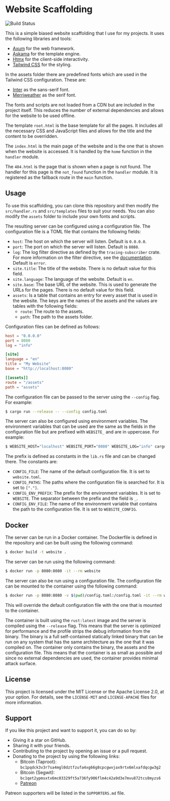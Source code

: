 # Website Scaffolding

![Build Status](https://img.shields.io/github/actions/workflow/status/typedduck/website/rust.yml)

This is a simple biased website scaffolding that I use for my projects. It uses
the following libraries and tools:

- [Axum](https://crates.io/crates/axum) for the web framework.
- [Askama](https://crates.io/crates/askama) for the template engine.
- [Htmx](https://htmx.org/) for the client-side interactivity.
- [Tailwind CSS](https://tailwindcss.com/) for the styling.

In the assets folder there are predefined fonts which are used in the Tailwind
CSS configuration. These are:

- [Inter](https://fonts.google.com/specimen/Inter) as the sans-serif font.
- [Merriweather](https://fonts.google.com/specimen/Merriweather) as the serif
  font.

The fonts and scripts are not loaded from a CDN but are included in the project
itself. This reduces the number of external dependencies and allows for the
website to be used offline.

The template `root.html` is the base template for all the pages. It includes all
the necessary CSS and JavaScript files and allows for the title and the
content to be overridden.

The `index.html` is the main page of the website and is the one that is shown
when the website is accessed. It is handled by the `home` function in the
`handler` module.

The `404.html` is the page that is shown when a page is not found. The handler
for this page is the `not_found` function in the `handler` module. It is
registered as the fallback route in the `main` function.

## Usage

To use this scaffolding, you can clone this repository and then modify the
`src/handler.rs` and `src/templates` files to suit your needs. You can also
modify the `assets` folder to include your own fonts and scripts.

The resulting server can be configured using a configuration file. The
configuration file is a TOML file that contains the following fields:

- `host`: The host on which the server will listen. Default is `0.0.0.0`.
- `port`: The port on which the server will listen. Default is `8080`.
- `log`: The log filter directive as defined by the `tracing-subscriber` crate.
  For more information on the filter directive, see the
  [documentation](https://docs.rs/tracing-subscriber/latest/tracing_subscriber/filter/struct.EnvFilter.html).
  Default is `error`.
- `site.title`: The title of the website. There is no default value for this
  field.
- `site.language`: The language of the website. Default is `en`.
- `site.base`: The base URL of the website. This is used to generate the URLs
  for the pages. There is no default value for this field.
- `assets`: Is a table that contains an entry for every asset that is used in
  the website. The keys are the names of the assets and the values are tables
  with the following fields:
  - `route`: The route to the assets.
  - `path`: The path to the assets folder.

Configuration files can be defined as follows:

```toml
host = "0.0.0.0"
port = 8080
log = "info"

[site]
language = "en"
title = "My Website"
base = "http://localhost:8080"

[[assets]]
route = "/assets"
path = "assets"
```

The configuration file can be passed to the server using the `--config` flag.
For example:

```sh
$ cargo run --release -- --config config.toml
```

The server can also be configured using environment variables. The environment
variables that can be used are the same as the fields in the configuration file
but are prefixed with `WEBSITE_` and are in uppercase. For example:

```sh
$ WEBSITE_HOST="localhost" WEBSITE_PORT="8080" WEBSITE_LOG="info" cargo run --release
```

The prefix is defined as constants in the `lib.rs` file and can be changed
there. The constants are:

- `CONFIG_FILE`: The name of the default configuration file. It is set to
  `website.toml`.
- `CONFIG_PATHS`: The paths where the configuration file is searched for. It is
  set to `["."]`.
- `CONFIG_ENV_PREFIX`: The prefix for the environment variables. It is set to
  `WEBSITE`. The separator between the prefix and the field is `_`.
- `CONFIG_ENV_FILE`: The name of the environment variable that contains the
  path to the configuration file. It is set to `WEBSITE_CONFIG`.

## Docker

The server can be run in a Docker container. The Dockerfile is defined in the
repository and can be built using the following command:

```sh
$ docker build -t website .
```

The server can be run using the following command:

```sh
$ docker run -p 8080:8080 -it --rm website
```

The server can also be run using a configuration file. The configuration file
can be mounted to the container using the following command:

```sh
$ docker run -p 8080:8080 -v $(pwd)/config.toml:/config.toml -it --rm website --config /config.toml
```

This will override the default configuration file with the one that is mounted
to the container.

The container is built using the `rust:latest` image and the server is compiled
using the `--release` flag. This means that the server is optimized for
performance and the profile strips the debug information from the binary. The 
binary is a full self-contained statically linked binary that can be run on any
system that has the same architecture as the one that it was compiled on. The
container only contains the binary, the assets and the configuration file. This
means that the container is as small as possible and since no external
dependencies are used, the container provides minimal attack surface.

## License

This project is licensed under the MIT License or the Apache License 2.0, at
your option. For details, see the `LICENSE-MIT` and `LICENSE-APACHE` files for
more information.

## Support

If you like this project and want to support it, you can do so by:

- Giving it a star on GitHub.
- Sharing it with your friends.
- Contributing to the project by opening an issue or a pull request.
- Donating to the project by using the following links:
  - Bitcoin (Taproot): `bc1pqdck3v3r7sa4mgl0dztfzufa4xg66g8cpcgwvjax9rtx6mlxafdqcgw3g2`
  - Bitcoin (Segwit): `bc1qet2ypmsxtx6mc03329ft5a736fy906flm4c42a9d3e7mvu872tcs8myzs6`
  - [Patreon](https://www.patreon.com/typedduck)

Patreon supporters will be listed in the `SUPPORTERS.md` file.